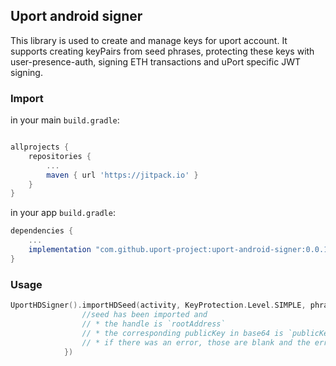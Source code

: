 ## Uport android signer

This library is used to create and manage keys for uport account. 
It supports creating keyPairs from seed phrases,
protecting these keys with user-presence-auth,
signing ETH transactions and uPort specific JWT signing.

### Import

in your main `build.gradle`:
```groovy

allprojects {
    repositories {
        ...
        maven { url 'https://jitpack.io' }
    }
}
```

in your app `build.gradle`:
```groovy
dependencies {
    ...
    implementation "com.github.uport-project:uport-android-signer:0.0.1"
}
```

### Usage

```kotlin
UportHDSigner().importHDSeed(activity, KeyProtection.Level.SIMPLE, phrase, { err, rootAddress, publicKey ->
                //seed has been imported and 
                // * the handle is `rootAddress`
                // * the corresponding publicKey in base64 is `publicKey`
                // * if there was an error, those are blank and the err object is non null 
            })
```